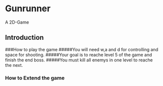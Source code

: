 # Gunrunner
A 2D-Game

## Introduction

###How to play the game
#####You will need w,a and d for controlling and space for shooting.
#####Your goal is to reache level 5 of the game and finish the end boss.
#####You must kill all enemys in one level to reache the next.


### How to Extend the game

